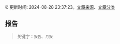 :alarm_clock: 更新时间: 2024-08-28 23:37:23。[文章来源](/README.md)、[文章分类](/TAGS.md)

## 报告


> 关键字：`报告`、`月报`



